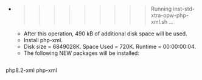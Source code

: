 * >>>>>>>>> Running inst-std-xtra-opw-php-xml.sh ...
  * After this operation, 490 kB of additional disk space will be used.
  * Install php-xml.
  * Disk size = 6849028K. Space Used = 720K. Runtime = 00:00:00:04.
  * The following NEW packages will be installed:
  ```bash
php8.2-xml php-xml
  ```
